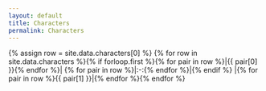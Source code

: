 ```yaml
---
layout: default
title: Characters
permalink: Characters
---
```

{% assign row = site.data.characters[0] %}
{% for row in site.data.characters %}{% if forloop.first %}{% for pair in row %}|{{ pair[0] }}{% endfor %}|
{% for pair in row %}|:-:{% endfor %}|{% endif %}
|{% for pair in row %}{{ pair[1] }}|{% endfor %}{% endfor %}